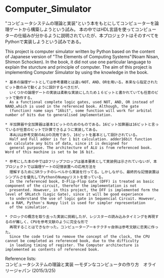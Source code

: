 # Computer_Simulator
"コンピュータシステムの理論と実装"という本をもとにしてコンピューターを論理ゲートから構築しようという試み。
本の中ではHDL言語を使ってコンピューターの仕組みが分かるように説明されていたが、本プロジェクトはそのすべてをPythonで実装しようという試みである。

This project is computer simulator written by Python based on the content of Japanese version of "The Elements of Computing Systems"(Noam Nisan, Shimon Schocken). In the book, it did not use one particular language to explain the sturcture and principle of computer. The aim of this project is implementing Computer Simulator by using the knowledge in the book.


    * 基本の論理ゲートとしては参考書籍とは違いNOT、AND、ORを用いる。本来なら指定されたビット数のみで動くように設計するべきだが、
      いくつかの論理ゲートの実装は柔軟な実装にしたため１６ビットと書かれていても任意のビットで動作する。
      As a functional complete logic gates, used NOT, AND, OR instead of NAND,which is used in the referenced book. Although, the gate
      (function) name says "16bit", some function will work for arbital number of bits due to generalised implementation.
    
    * 半加算器や全加算器は基本1ビットのためのものである。16ビット加算器は16ビットと言っているが任意のビットで計算できるように実装してある。
      本ALUは参考文献のALUの流用であり、16ビットを基本として設計されている。
      Half and Full adder is for 1 bit calculation. adder16bit function can calculate any bits of data, since it is designed for
      general purpose. The architecture of ALU is from referenced book. Word of this machine is set to be 16 bit.

    * 参考にした本の中ではDフリップフロップは基本要素として実装例は示されていないが、本プロジェクトでは論理ゲートの記憶装置への応用方法を
      理解するためにSRラッチのレベルから実装を行ってる。しかしながら、最終的な記憶装置はシンプルさを優先してPythonのNumpyリストを使っている。
      In the referenced book, D-Flip-Flop Gate (DFF) is treated as basic component of the circuit, therefor the implementation is not
      presented. However, in this project, the DFF is implemented form the level of SRLatch (Logic Gate), since it will be good experience 
      to understand the use of logic gate in Sequencial Circuit. However, as a RAM, Python's Numpy list is used for simpler representation 
      of the simulatior.
    
    * クロックの概念を取り去った実装に挑戦したが、レジスターの読み込みタイミングを再現するのが難しく、CPUを参考文献のように完全な形で
      再現することはできなかった。コンピューターアーキテクチャ自体は参考文献に忠実に作った。
      Since the code tried to remove the concept of the clock, the CPU cannot be completed as referenced book, due to the difficulty
      in loading timing of register. The Computer architecture is implemented as contents of referenced book.

Reference lists:  
コンピュータシステムの理論と実装 ―モダンなコンピュータの作り方　オライリージャパン (2015/3/25)
